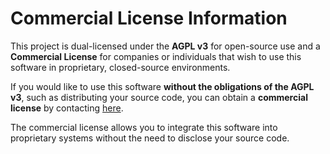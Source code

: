 # Commercial License Information

This project is dual-licensed under the **AGPL v3** for open-source use and a **Commercial License** for companies or individuals that wish to use this software in proprietary, closed-source environments.

If you would like to use this software **without the obligations of the AGPL v3**, such as distributing your source code, you can obtain a **commercial license** by contacting [here](https://form.jotform.com/242954389750469>).

The commercial license allows you to integrate this software into proprietary systems without the need to disclose your source code.
